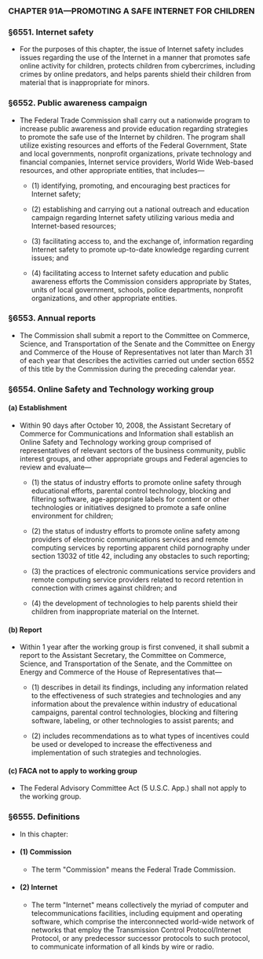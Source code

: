 ### **CHAPTER 91A—PROMOTING A SAFE INTERNET FOR CHILDREN**

### §6551. Internet safety
* For the purposes of this chapter, the issue of Internet safety includes issues regarding the use of the Internet in a manner that promotes safe online activity for children, protects children from cybercrimes, including crimes by online predators, and helps parents shield their children from material that is inappropriate for minors.

### §6552. Public awareness campaign
* The Federal Trade Commission shall carry out a nationwide program to increase public awareness and provide education regarding strategies to promote the safe use of the Internet by children. The program shall utilize existing resources and efforts of the Federal Government, State and local governments, nonprofit organizations, private technology and financial companies, Internet service providers, World Wide Web-based resources, and other appropriate entities, that includes—

  * (1) identifying, promoting, and encouraging best practices for Internet safety;

  * (2) establishing and carrying out a national outreach and education campaign regarding Internet safety utilizing various media and Internet-based resources;

  * (3) facilitating access to, and the exchange of, information regarding Internet safety to promote up-to-date knowledge regarding current issues; and

  * (4) facilitating access to Internet safety education and public awareness efforts the Commission considers appropriate by States, units of local government, schools, police departments, nonprofit organizations, and other appropriate entities.

### §6553. Annual reports
* The Commission shall submit a report to the Committee on Commerce, Science, and Transportation of the Senate and the Committee on Energy and Commerce of the House of Representatives not later than March 31 of each year that describes the activities carried out under section 6552 of this title by the Commission during the preceding calendar year.

### §6554. Online Safety and Technology working group
#### (a) Establishment
* Within 90 days after October 10, 2008, the Assistant Secretary of Commerce for Communications and Information shall establish an Online Safety and Technology working group comprised of representatives of relevant sectors of the business community, public interest groups, and other appropriate groups and Federal agencies to review and evaluate—

  * (1) the status of industry efforts to promote online safety through educational efforts, parental control technology, blocking and filtering software, age-appropriate labels for content or other technologies or initiatives designed to promote a safe online environment for children;

  * (2) the status of industry efforts to promote online safety among providers of electronic communications services and remote computing services by reporting apparent child pornography under section 13032 of title 42, including any obstacles to such reporting;

  * (3) the practices of electronic communications service providers and remote computing service providers related to record retention in connection with crimes against children; and

  * (4) the development of technologies to help parents shield their children from inappropriate material on the Internet.

#### (b) Report
* Within 1 year after the working group is first convened, it shall submit a report to the Assistant Secretary, the Committee on Commerce, Science, and Transportation of the Senate, and the Committee on Energy and Commerce of the House of Representatives that—

  * (1) describes in detail its findings, including any information related to the effectiveness of such strategies and technologies and any information about the prevalence within industry of educational campaigns, parental control technologies, blocking and filtering software, labeling, or other technologies to assist parents; and

  * (2) includes recommendations as to what types of incentives could be used or developed to increase the effectiveness and implementation of such strategies and technologies.

#### (c) FACA not to apply to working group
* The Federal Advisory Committee Act (5 U.S.C. App.) shall not apply to the working group.

### §6555. Definitions
* In this chapter:

* #### (1) Commission
  * The term "Commission" means the Federal Trade Commission.

* #### (2) Internet
  * The term "Internet" means collectively the myriad of computer and telecommunications facilities, including equipment and operating software, which comprise the interconnected world-wide network of networks that employ the Transmission Control Protocol/Internet Protocol, or any predecessor successor protocols to such protocol, to communicate information of all kinds by wire or radio.